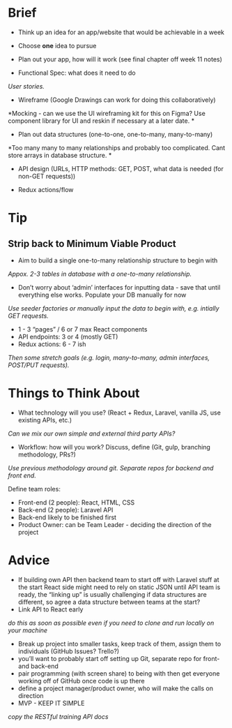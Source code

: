 # Brief

- Think up an idea for an app/website that would be achievable in a week
- Choose **one** idea to pursue
- Plan out your app, how will it work (see final chapter off week 11 notes)

- Functional Spec: what does it need to do

*User stories.*

- Wireframe (Google Drawings can work for doing this collaboratively)

*Mocking - can we use the UI wireframing kit for this on Figma? Use component library for UI and reskin if necessary at a later date. *

- Plan out data structures (one-to-one, one-to-many, many-to-many)

*Too many many to many relationships and probably too complicated. 
Cant store arrays in database structure. *

- API design (URLs, HTTP methods: GET, POST, what data is needed (for non-GET requests))

- Redux actions/flow

# Tip
## Strip back to Minimum Viable Product

- Aim to build a single one-to-many relationship structure to begin with

*Appox. 2-3 tables in database with a one-to-many relationship.*

- Don’t worry about ‘admin’ interfaces for inputting data - save that until everything else works. Populate your DB manually for now

*Use seeder factories or manually input the data to begin with, e.g. intially GET requests.* 

- 1 - 3 “pages” / 6 or 7 max React components
- API endpoints: 3 or 4 (mostly GET)
- Redux actions: 6 - 7 ish

*Then some stretch goals (e.g. login, many-to-many, admin interfaces, POST/PUT requests).*

# Things to Think About

- What technology will you use? (React + Redux, Laravel, vanilla JS, use existing APIs, etc.)

*Can we mix our own simple and external third party APIs?* 

- Workflow: how will you work? Discuss, define (Git, gulp, branching methodology, PRs?)

*Use previous methodology around git. Separate repos for backend and front end.* 

Define team roles:
- Front-end (2 people): React, HTML, CSS
- Back-end (2 people): Laravel API
- Back-end likely to be finished first
- Product Owner: can be Team Leader - deciding the direction of the project

# Advice

- If building own API then backend team to start off with Laravel stuff at the start
React side might need to rely on static JSON until API team is ready, the “linking up” is usually challenging if data structures are different, so agree a data structure between teams at the start?
- Link API to React early

*do this as soon as possible even if you need to clone and run locally on your machine* 

- Break up project into smaller tasks, keep track of them, assign them to individuals (GitHub Issues? Trello?)
- you’ll want to probably start off setting up Git, separate repo for front- and back-end
- pair programming (with screen share) to being with then get everyone working off of GitHub once code is up there
- define a project manager/product owner, who will make the calls on direction
- MVP - KEEP IT SIMPLE

*copy the RESTful training API docs* 

